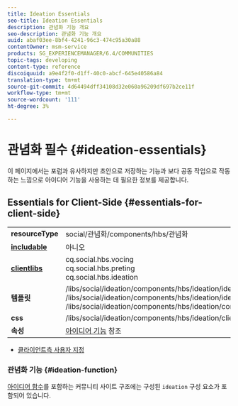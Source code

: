 ```yaml
---
title: Ideation Essentials
seo-title: Ideation Essentials
description: 관념화 기능 개요
seo-description: 관념화 기능 개요
uuid: abaf03ee-8bf4-4241-96c3-474c95a30a88
contentOwner: msm-service
products: SG_EXPERIENCEMANAGER/6.4/COMMUNITIES
topic-tags: developing
content-type: reference
discoiquuid: a9e4f2f0-d1ff-40c0-abcf-645e40586a84
translation-type: tm+mt
source-git-commit: 4d64494dff34108d32e060a96209df697b2ce11f
workflow-type: tm+mt
source-wordcount: '111'
ht-degree: 3%

---
```



# 관념화 필수 {#ideation-essentials}

이 페이지에서는 포럼과 유사하지만 초안으로 저장하는 기능과 보다 공동 작업으로 작동하는 느낌으로 아이디어 기능을 사용하는 데 필요한 정보를 제공합니다.

## Essentials for Client-Side {#essentials-for-client-side}

<table> 
 <tbody>
  <tr>
   <td> <strong>resourceType</strong></td> 
   <td>social/관념화/components/hbs/관념화</td> 
  </tr>
  <tr>
   <td> <a href="scf.md#add-or-include-a-communities-component"><strong>includable</strong></a></td> 
   <td>아니오</td> 
  </tr>
  <tr>
   <td> <a href="clientlibs.md"><strong>clientlibs</strong></a></td> 
   <td>cq.social.hbs.vocing<br /> cq.social.hbs.preting<br /> cq.social.hbs.ideation</td> 
  </tr>
  <tr>
   <td> <strong>템플릿</strong></td> 
   <td> /libs/social/ideation/components/hbs/ideation/ideation.hbs<br /> /libs/social/ideation/components/hbs/ideation/ideationlists.hbs<br /> /libs/social/ideation/components/hbs/ideation/composer.hbs</td> 
  </tr>
  <tr>
   <td> <strong>css</strong></td> 
   <td> /libs/social/ideation/components/hbs/ideation/clientlibs/ideation.css</td> 
  </tr>
  <tr>
   <td><strong> 속성</strong></td> 
   <td><a href="ideation-feature.md">아이디어 기능</a> 참조</td> 
  </tr>
 </tbody>
</table>

* [클라이언트측 사용자 지정](client-customize.md)

### 관념화 기능 {#ideation-function}

[아이디어 함수](functions.md#ideation-function)를 포함하는 커뮤니티 사이트 구조에는 구성된 `ideation` 구성 요소가 포함되어 있습니다.
